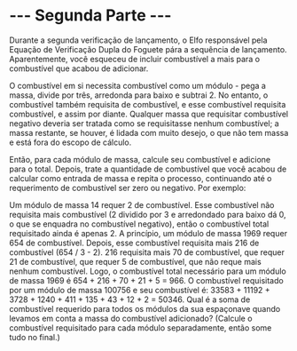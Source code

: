 # --- Segunda Parte ---

Durante a segunda verificação de lançamento, o Elfo responsável pela Equação de Verificação Dupla do Foguete pára a sequência de lançamento. Aparentemente, você esqueceu de incluir combustível a mais para o combustível que acabou de adicionar.

O combustível em si necessita combustível como um módulo - pega a massa, divide por três, arredonda para baixo e subtrai 2. No entanto, o combustível também requisita de combustível, e esse combustível requisita combustível, e assim por diante. Qualquer massa que requisitar combustível negativo deveria ser tratada como se requisitasse nenhum combustível; a massa restante, se houver, é lidada com muito desejo, o que não tem massa e está fora do escopo de cálculo.

Então, para cada módulo de massa, calcule seu combustível e adicione para o total. Depois, trate a quantidade de combustível que você acabou de calcular como entrada de massa e repita o processo, continuando até o requerimento de combustível ser zero ou negativo. Por exemplo:

Um módulo de massa 14 requer 2 de combustível. Esse combustível não requisita mais combustível (2 dividido por 3 e arredondado para baixo dá 0, o que se enquadra no combustível negativo), então o combustível total requisitado ainda é apenas 2.
A princípio, um módulo de massa 1969 requer 654 de combustível. Depois, esse combustível requisita mais 216 de combustível (654 / 3 - 2). 216 requisita mais 70 de combustível, que requer 21 de combustível, que requer 5 de combustível, que não reque mais nenhum combustível. Logo, o combustível total necessário para um módulo de massa 1969 é 654 + 216 + 70 + 21 + 5 = 966.
O combustível requisitado por um módulo de massa 100756 e seu combustível é: 33583 + 11192 + 3728 + 1240 + 411 + 135 + 43 + 12 + 2 = 50346.
Qual é a soma de combustível requerido para todos os módulos da sua espaçonave quando levamos em conta a massa do combustível adicionado? (Calcule o combustível requisitado para cada módulo separadamente, então some tudo no final.)